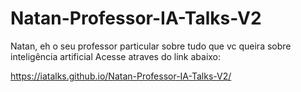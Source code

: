 # Natan-Professor-IA-Talks-V2
Natan, eh o seu professor particular sobre tudo que vc queira sobre inteligência artificial
Acesse atraves do link abaixo:

https://iatalks.github.io/Natan-Professor-IA-Talks-V2/
